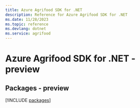 ```yaml
---
title: Azure Agrifood SDK for .NET
description: Reference for Azure Agrifood SDK for .NET
ms.date: 11/28/2023
ms.topic: reference
ms.devlang: dotnet
ms.service: agrifood
---
```

# Azure Agrifood SDK for .NET - preview
## Packages - preview
[!INCLUDE [packages](agrifood-index.md)]